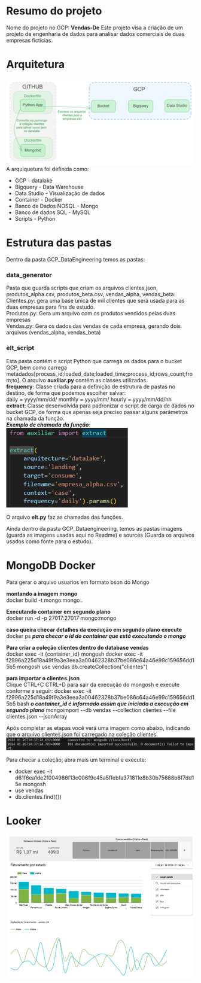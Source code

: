 # Resumo do projeto
Nome do projeto no GCP: **Vendas-De**
Este projeto visa a criação de um projeto de engenharia de dados para analisar dados comerciais de duas empresas fictícias.

# Arquitetura
![Alt text](imagens/arquitetura.png)
A arquiquetura foi definida como:
* GCP - datalake
* Bigquery - Data Warehouse
* Data Studio - Visualização de dados
* Container - Docker
* Banco de Dados NOSQL - Mongo
* Banco de dados SQL - MySQL
* Scripts - Python

# Estrutura das pastas
Dentro da pasta GCP_DataEngineering temos as pastas:
### data_generator
Pasta que guarda scripts que criam os arquivos clientes.json, 
produtos_alpha.csv, produtos_beta.csv, vendas_alpha, vendas_beta. <br>
Clientes.py: gera uma base única de mil clientes que será usada para as duas empresas para fins de estudo. <br>
Produtos.py: Gera um arquivo com os produtos vendidos pelas duas empresas <br>
Vendas.py: Gera os dados das vendas de cada empresa, gerando dois arquivos (vendas_alpha, vendas_beta)

### elt_script
Esta pasta contém o script Python que carrega os dados para o bucket GCP, bem como carrega metadados[process_id;loaded_date;loaded_time;process_id;rows_count;from;to].
O arquivo **auxiliar.py** contém as classes utilizadas. <br>
**frequency**: Classe criada para a definição de estrutura de pastas no destino, de forma que podemos escolher salvar: <br>
    daily = yyyy/mm/dd/
    monthly = yyyy/mm/
    hourly = yyyy/mm/dd/hh <br>
**extract**: Classe desenvolvida para padronizar o script de carga de dados no bucket GCP, de forma que apenas seja preciso passar alguns parâmetros na chamada da função.  <br>
***Exemplo de chamada da função***: <br>
![Alt text](imagens/extract.png)

O arquivo **elt.py** faz as chamadas das funções.

Ainda dentro da pasta GCP_Dataengineering, temos as pastas imagens (guarda as imagens usadas aqui no Readme) e sources (Guarda os arquivos usados como fonte para o estudo). 

# MongoDB Docker
Para gerar o arquivo usuarios em formato bson do Mongo

**montando a imagem mongo** <br>
docker build -t mongo:mongo .

**Executando container em segundo plano** <br>
docker run -d -p 27017:27017 mongo:mongo 

**caso queira checar detalhes da execução em segundo plano execute** <br>
docker ps ***para checar o id do container que está executando o mongo***

**Para criar a coleção clientes dentro do database vendas**  <br>
docker exec -it {container_id} mongosh
docker exec -it f2996a225d18a49f9a3e3eea3a00462328b37be086c64a46e99c159656dd15b5 mongosh
use vendas
db.createCollection("clientes")


**para importar o clientes.json** <br>
Clique CTRL+C CTRL+D para sair da execução do mongosh e execute conforme a seguir:
docker exec -it f2996a225d18a49f9a3e3eea3a00462328b37be086c64a46e99c159656dd15b5 bash ***o container_id é informado assim que iniciada a execução em segundo plano***
mongoimport --db vendas --collection clientes --file clientes.json --jsonArray

Após completar as etapas você verá uma imagem como abaixo, indicando que o arquivo clientes.json foi carregado na coleção clientes.
![Alt text](imagens/import_mongo.png)

Para checar a coleção, abra mais um terminal e execute:
* docker exec -it d61f6ea1de2f004986f13c006f9c45a5ffebfa371811e8b30b75688b6f7dd15e mongosh 
* use vendas
* db.clientes.find({})

# Looker <br>

![Alt text](imagens/looker.png)























